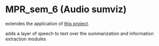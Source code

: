 # MPR_sem_6 (Audio sumviz)

extendes the application of [this project](https://github.com/maxDeCoder/sumviz_TSECHACKS).

adds a layer of speech to text over the summarization and information extraction modules
